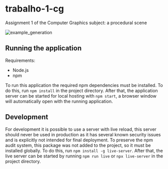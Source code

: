# trabalho-1-cg
Assignment 1 of the Computer Graphics subject: a procedural scene

![example_generation](https://github.com/user-attachments/assets/6cd0a214-e733-4f0e-831c-4a587f0b1914)

## Running the application
Requirements:
- Node.js
- npm

To run this application the required npm dependencies must be installed.
To do this, run `npm install` in the project directory.
After that, the application server can be started for local hosting with `npm start`, a browser window will automatically open with the running application.

## Development
For development it is possible to use a server with live reload, this server should never be used in production as it has several known security issues and is explicitly not intended for final deployment.
To preserve the npm audit system, this package was not added to the project, so it must be installed globally. To do this, run `npm install -g live-server`.
After that, the live server can be started by running `npm run live` or `npx live-server` in the project directory.
